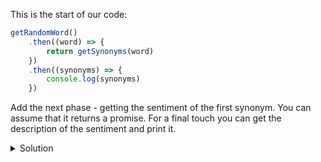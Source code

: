 This is the start of our code:

```js
getRandomWord()
    .then((word) => {
        return getSynonyms(word)
    })
    .then((synonyms) => {
        console.log(synonyms)
    })
```

Add the next phase - getting the sentiment of the first synonym. You can assume that it returns a promise.
For a final touch you can get the description of the sentiment and print it. 


<details>
  <summary>
     Solution
  </summary>

```
getRandomWord()
    .then((word) => {
        return getSynonyms(word)
    })
    .then((synonyms) => {
        return getSentiment(synonyms[0])
    })
    .then((sentiment) => {
        const sentimentDescription = getSentimentDescription(sentiment)
        console.log(sentimentDescription)
    })
```
</details>